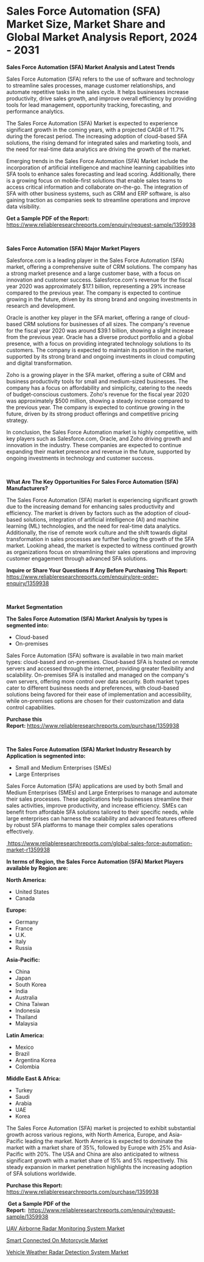 <p><h1>Sales Force Automation (SFA) Market Size, Market Share and Global Market Analysis Report, 2024 - 2031</h1></p><p><strong>Sales Force Automation (SFA) Market Analysis and Latest Trends</strong></p>
<p><p>Sales Force Automation (SFA) refers to the use of software and technology to streamline sales processes, manage customer relationships, and automate repetitive tasks in the sales cycle. It helps businesses increase productivity, drive sales growth, and improve overall efficiency by providing tools for lead management, opportunity tracking, forecasting, and performance analytics.</p><p>The Sales Force Automation (SFA) Market is expected to experience significant growth in the coming years, with a projected CAGR of 11.7% during the forecast period. The increasing adoption of cloud-based SFA solutions, the rising demand for integrated sales and marketing tools, and the need for real-time data analytics are driving the growth of the market.</p><p>Emerging trends in the Sales Force Automation (SFA) Market include the incorporation of artificial intelligence and machine learning capabilities into SFA tools to enhance sales forecasting and lead scoring. Additionally, there is a growing focus on mobile-first solutions that enable sales teams to access critical information and collaborate on-the-go. The integration of SFA with other business systems, such as CRM and ERP software, is also gaining traction as companies seek to streamline operations and improve data visibility.</p></p>
<p><strong>Get a Sample PDF of the Report:&nbsp;</strong> <a href="https://www.reliableresearchreports.com/enquiry/request-sample/1359938">https://www.reliableresearchreports.com/enquiry/request-sample/1359938</a></p>
<p>&nbsp;</p>
<p><strong>Sales Force Automation (SFA) Major Market Players</strong></p>
<p><p>Salesforce.com is a leading player in the Sales Force Automation (SFA) market, offering a comprehensive suite of CRM solutions. The company has a strong market presence and a large customer base, with a focus on innovation and customer success. Salesforce.com's revenue for the fiscal year 2020 was approximately $17.1 billion, representing a 29% increase compared to the previous year. The company is expected to continue growing in the future, driven by its strong brand and ongoing investments in research and development.</p><p>Oracle is another key player in the SFA market, offering a range of cloud-based CRM solutions for businesses of all sizes. The company's revenue for the fiscal year 2020 was around $39.1 billion, showing a slight increase from the previous year. Oracle has a diverse product portfolio and a global presence, with a focus on providing integrated technology solutions to its customers. The company is expected to maintain its position in the market, supported by its strong brand and ongoing investments in cloud computing and digital transformation.</p><p>Zoho is a growing player in the SFA market, offering a suite of CRM and business productivity tools for small and medium-sized businesses. The company has a focus on affordability and simplicity, catering to the needs of budget-conscious customers. Zoho's revenue for the fiscal year 2020 was approximately $500 million, showing a steady increase compared to the previous year. The company is expected to continue growing in the future, driven by its strong product offerings and competitive pricing strategy.</p><p>In conclusion, the Sales Force Automation market is highly competitive, with key players such as Salesforce.com, Oracle, and Zoho driving growth and innovation in the industry. These companies are expected to continue expanding their market presence and revenue in the future, supported by ongoing investments in technology and customer success.</p></p>
<p>&nbsp;</p>
<p><strong>What Are The Key Opportunities For Sales Force Automation (SFA) Manufacturers?</strong></p>
<p><p>The Sales Force Automation (SFA) market is experiencing significant growth due to the increasing demand for enhancing sales productivity and efficiency. The market is driven by factors such as the adoption of cloud-based solutions, integration of artificial intelligence (AI) and machine learning (ML) technologies, and the need for real-time data analytics. Additionally, the rise of remote work culture and the shift towards digital transformation in sales processes are further fueling the growth of the SFA market. Looking ahead, the market is expected to witness continued growth as organizations focus on streamlining their sales operations and improving customer engagement through advanced SFA solutions.</p></p>
<p><strong>Inquire or Share Your Questions If Any Before Purchasing This Report:</strong> <a href="https://www.reliableresearchreports.com/enquiry/pre-order-enquiry/1359938">https://www.reliableresearchreports.com/enquiry/pre-order-enquiry/1359938</a></p>
<p>&nbsp;</p>
<p><strong>Market Segmentation</strong></p>
<p><strong>The Sales Force Automation (SFA) Market Analysis by types is segmented into:</strong></p>
<p><ul><li>Cloud-based</li><li>On-premises</li></ul></p>
<p><p>Sales Force Automation (SFA) software is available in two main market types: cloud-based and on-premises. Cloud-based SFA is hosted on remote servers and accessed through the internet, providing greater flexibility and scalability. On-premises SFA is installed and managed on the company's own servers, offering more control over data security. Both market types cater to different business needs and preferences, with cloud-based solutions being favored for their ease of implementation and accessibility, while on-premises options are chosen for their customization and data control capabilities.</p></p>
<p><strong>Purchase this Report:&nbsp;</strong><a href="https://www.reliableresearchreports.com/purchase/1359938">https://www.reliableresearchreports.com/purchase/1359938</a></p>
<p>&nbsp;</p>
<p><strong>The Sales Force Automation (SFA) Market Industry Research by Application is segmented into:</strong></p>
<p><ul><li>Small and Medium Enterprises (SMEs)</li><li>Large Enterprises</li></ul></p>
<p><p>Sales Force Automation (SFA) applications are used by both Small and Medium Enterprises (SMEs) and Large Enterprises to manage and automate their sales processes. These applications help businesses streamline their sales activities, improve productivity, and increase efficiency. SMEs can benefit from affordable SFA solutions tailored to their specific needs, while large enterprises can harness the scalability and advanced features offered by robust SFA platforms to manage their complex sales operations effectively.</p></p>
<p><a href="https://www.reliableresearchreports.com/global-sales-force-automation-market-r1359938">&nbsp;https://www.reliableresearchreports.com/global-sales-force-automation-market-r1359938</a></p>
<p><strong>In terms of Region, the Sales Force Automation (SFA) Market Players available by Region are:</strong></p>
<p>
    <p> <strong> North America: </strong>
        <ul>
            <li>United States</li>
            <li>Canada</li>
        </ul>
        </p> 
    <p> <strong> Europe: </strong>
        <ul>
            <li>Germany</li>
            <li>France</li>
            <li>U.K.</li>
            <li>Italy</li>
            <li>Russia</li>
        </ul>
        </p> 
    <p> <strong> Asia-Pacific: </strong>
        <ul>
            <li>China</li>
            <li>Japan</li>
            <li>South Korea</li>
            <li>India</li>
            <li>Australia</li>
            <li>China Taiwan</li>
            <li>Indonesia</li>
            <li>Thailand</li>
            <li>Malaysia</li>
        </ul>
        </p> 
    <p> <strong> Latin America: </strong>
        <ul>
            <li>Mexico</li>
            <li>Brazil</li>
            <li>Argentina Korea</li>
            <li>Colombia</li>
        </ul>
        </p> 
    <p> <strong> Middle East & Africa: </strong>
        <ul>
            <li>Turkey</li>
            <li>Saudi</li>
            <li>Arabia</li>
            <li>UAE</li>
            <li>Korea</li>
        </ul>
    </p>
    </p>
<p><p>The Sales Force Automation (SFA) market is projected to exhibit substantial growth across various regions, with North America, Europe, and Asia-Pacific leading the market. North America is expected to dominate the market with a market share of 35%, followed by Europe with 25% and Asia-Pacific with 20%. The USA and China are also anticipated to witness significant growth with a market share of 15% and 5% respectively. This steady expansion in market penetration highlights the increasing adoption of SFA solutions worldwide.</p></p>
<p><strong>Purchase this Report: </strong><a href="https://www.reliableresearchreports.com/purchase/1359938">https://www.reliableresearchreports.com/purchase/1359938</a></p>
<p>&nbsp;<strong>Get a Sample PDF of the Report:&nbsp;&nbsp;</strong><a href="https://www.reliableresearchreports.com/enquiry/request-sample/1359938">https://www.reliableresearchreports.com/enquiry/request-sample/1359938</a></p>
<p><strong></strong></p>
<p><p><a href="https://github.com/luckyshygirl/Market-Research-Report-List-5/blob/main/uav-airborne-radar-monitoring-system-market.md">UAV Airborne Radar Monitoring System Market</a></p><p><a href="https://github.com/arionmp/Market-Research-Report-List-4/blob/main/smart-connected-on-motorcycle-market.md">Smart Connected On Motorcycle Market</a></p><p><a href="https://github.com/markusgodoy/Market-Research-Report-List-4/blob/main/vehicle-weather-radar-detection-system-market.md">Vehicle Weather Radar Detection System Market</a></p></p>